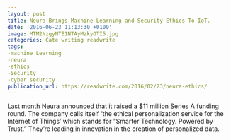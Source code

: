 ```yaml
---
layout: post
title: Neura Brings Machine Learning and Security Ethics To IoT.
date: '2016-06-23 11:13:30 +0100'
image: MTM2NzgyNTE1NTAyMzkyOTI5.jpg
categories: Cate writing readwrite
tags:
-machine Learning
-neura
-ethics
-Security
-cyber security
publication_url: https://readwrite.com/2016/02/23/neura-ethics/
---
```

Last month Neura announced that it raised  a $11 million Series A funding round. The company calls itself ‘the ethical personalization service for the Internet of Things’ which stands for “Smarter Technology. Powered by Trust.” They’re leading in innovation in the creation of personalized data.
